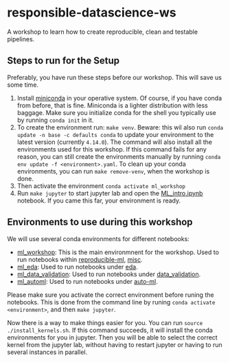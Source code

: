 # responsible-datascience-ws
A workshop to learn how to create reproducible, clean and testable pipelines.

## Steps to run for the Setup

Preferably, you have run these steps before our workshop. This will save us some time.

1. Install [miniconda](https://docs.conda.io/en/latest/miniconda.html) in your operative system. Of course, if you have conda from before, that is fine. Miniconda is a lighter distribution with less baggage. Make sure you initialize conda for the shell you typically use by running `conda init` in it. 
2. To create the environment run: `make venv`. Beware: this wil also run `conda update -n base -c defaults conda` to update your environment to the latest version (currently `4.14.0`). The command will also install all the environments used for this workshop. If this command fails for any reason, you can still create the environments manually by running `conda env update -f <environment>.yaml`. To clean up your conda environments, you can run `make remove-venv`, when the workshop is done.
3. Then activate the environment `conda activate ml_workshop`
4. Run `make jupyter` to start jupyter lab and open the [ML_intro.ipynb]() notebook. If you came this far, your environment is ready.


## Environments to use during this workshop

We will use several conda environments for different notebooks:

- [ml_workshop](ml_wokshop.yaml): This is the main environmnent for the workshop. Used to run notebooks within [reproducible-ml](), [misc]().
- [ml_eda](ml_eda.yaml): Used to run notebooks under [eda]().
- [ml_data_validation](ml_data_validation.yaml): Used to run notebooks under [data_validation]().
- [ml_automl](ml_automl.yaml): Used to run notebooks under [auto-ml]().

Please make sure you activate the correct environment before runing the notebooks. This is done from the command line by runing `conda activate <environment>`, and then `make jupyter`. 

Now there is a way to make things easier for you. You can run `source ./install_kernels.sh`. If this command succeeds, it will install the conda environments for you in jupyter. Then you will be able to select the correct kernel from the jupyter lab, without having to restart jupyter or having to run several instances in parallel.